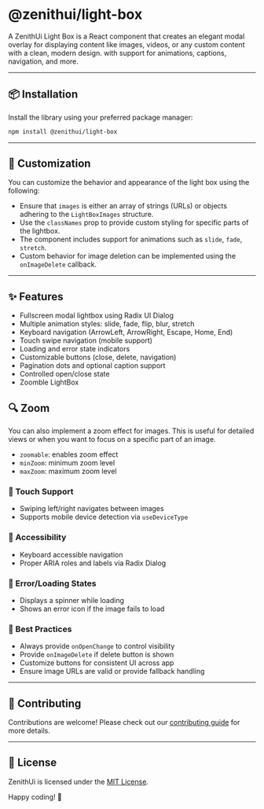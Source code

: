# @zenithui/light-box

A ZenithUi Light Box is a React component that creates an elegant modal overlay for displaying content like images, videos, or any custom content with a clean, modern design.
with support for animations, captions, navigation, and more.

---

## 📦 Installation

Install the library using your preferred package manager:

```sh npm2yarn copy
npm install @zenithui/light-box
```

---

## 🧩 Customization

You can customize the behavior and appearance of the light box using the following:

- Ensure that `images` is either an array of strings (URLs) or objects adhering to the `LightBoxImages` structure.
- Use the `classNames` prop to provide custom styling for specific parts of the lightbox.
- The component includes support for animations such as `slide`, `fade`, `stretch`.
- Custom behavior for image deletion can be implemented using the `onImageDelete` callback.

---

## ✨ Features

- Fullscreen modal lightbox using Radix UI Dialog
- Multiple animation styles: slide, fade, flip, blur, stretch
- Keyboard navigation (ArrowLeft, ArrowRight, Escape, Home, End)
- Touch swipe navigation (mobile support)
- Loading and error state indicators
- Customizable buttons (close, delete, navigation)
- Pagination dots and optional caption support
- Controlled open/close state
- Zoomble LightBox

## 🔍 Zoom

You can also implement a zoom effect for images. This is useful for detailed views or when you want to focus on a specific part of an image.

- `zoomable`: enables zoom effect
- `minZoom`: minimum zoom level
- `maxZoom`: maximum zoom level

### 📱 Touch Support

- Swiping left/right navigates between images
- Supports mobile device detection via `useDeviceType`

### 🔐 Accessibility

- Keyboard accessible navigation
- Proper ARIA roles and labels via Radix Dialog

### 🧪 Error/Loading States

- Displays a spinner while loading
- Shows an error icon if the image fails to load

### 🧠 Best Practices

- Always provide `onOpenChange` to control visibility
- Provide `onImageDelete` if delete button is shown
- Customize buttons for consistent UI across app
- Ensure image URLs are valid or provide fallback handling

---

## 🤝 Contributing

Contributions are welcome! Please check out our [contributing guide](https://github.com/ChanduBobbili/ZenithUi/blob/main/CONTRIBUTING.md) for more details.

---

## 📄 License

ZenithUi is licensed under the [MIT License](https://github.com/ChanduBobbili/ZenithUi/blob/main/LICENSE.md).

Happy coding! 🚀
